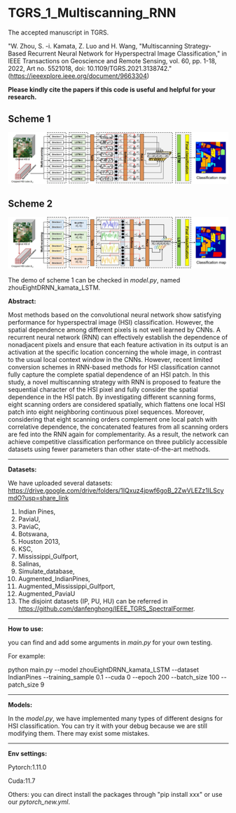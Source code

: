 # TGRS_1_Multiscanning_RNN
The accepted manuscript in TGRS.

"W. Zhou, S. -i. Kamata, Z. Luo and H. Wang, "Multiscanning Strategy-Based Recurrent Neural Network for Hyperspectral Image Classification," in IEEE Transactions on Geoscience and Remote Sensing, vol. 60, pp. 1-18, 2022, Art no. 5521018, doi: 10.1109/TGRS.2021.3138742." (https://ieeexplore.ieee.org/document/9663304)

**Please kindly cite the papers if this code is useful and helpful for your research.**

Scheme 1
----------------------------------------
![image](https://github.com/zhouweilian1904/TGRS_1_Multiscanning_RNN/blob/main/whole%20framework.jpg)

Scheme 2
----------------------------------------
![image](https://github.com/zhouweilian1904/TGRS_1_Multiscanning_RNN/blob/main/whole%20framework%202.jpg)

The demo of scheme 1 can be checked in *model.py*, named zhouEightDRNN_kamata_LSTM.

**Abstract:**

Most methods based on the convolutional neural network show satisfying performance for hyperspectral image (HSI) classification. However, the spatial dependence among different pixels is not well learned by CNNs. A recurrent neural network (RNN) can effectively establish the dependence of nonadjacent pixels and ensure that each feature activation in its output is an activation at the specific location concerning the whole image, in contrast to the usual local context window in the CNNs. However, recent limited conversion schemes in RNN-based methods for HSI classification cannot fully capture the complete spatial dependence of an HSI patch. In this study, a novel multiscanning strategy with RNN is proposed to feature the sequential character of the HSI pixel and fully consider the spatial dependence in the HSI patch. By investigating different scanning forms, eight scanning orders are considered spatially, which flattens one local HSI patch into eight neighboring continuous pixel sequences. Moreover, considering that eight scanning orders complement one local patch with correlative dependence, the concatenated features from all scanning orders are fed into the RNN again for complementarity. As a result, the network can achieve competitive classification performance on three publicly accessible datasets using fewer parameters than other state-of-the-art methods.

--------------------------------
**Datasets:**

We have uploaded several datasets: https://drive.google.com/drive/folders/1IQxuz4jpwf6goB_2ZwVLEZz1ILScymdO?usp=share_link
1. Indian Pines, 
2. PaviaU, 
3. PaviaC, 
4. Botswana, 
5. Houston 2013, 
6. KSC, 
7. Mississippi_Gulfport, 
8. Salinas, 
9. Simulate_database, 
10. Augmented_IndianPines, 
11. Augmented_Mississippi_Gulfport, 
12. Augmented_PaviaU
13. The disjoint datasets (IP, PU, HU) can be referred in https://github.com/danfenghong/IEEE_TGRS_SpectralFormer.


--------------------------------
**How to use:**

you can find and add some arguments in *main.py* for your own testing.

For example:

python main.py --model zhouEightDRNN_kamata_LSTM  --dataset IndianPines --training_sample 0.1 --cuda 0 --epoch 200 --batch_size 100 --patch_size 9

--------------------------------
**Models:**

In the *model.py*, we have implemented many types of different designs for HSI classification. You can try it with your debug because we are still modifying them. There may exist some mistakes. 

--------------------------------
**Env settings:**

Pytorch:1.11.0

Cuda:11.7

Others: you can direct install the packages through "pip install xxx" or use our *pytorch_new.yml*.
